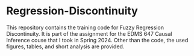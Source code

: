 # Regression-Discontinuity 
This repository contains the training code for Fuzzy Regression Discontinuity. It is part of the assignment for the EDMS 647 Causal Inference couse that I took in Spring 2024. Other than the code, the used figures, tables, and short analysis are provided. 
